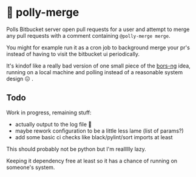 # 🦜 polly-merge

Polls Bitbucket server open pull requests for a user and attempt to merge any
pull requests with a comment containing `@polly-merge merge`.

You might for example run it as a cron job to background merge your pr's instead
of having to visit the bitbucket ui periodically.

It's kindof like a really bad version of one small piece of the
[bors-ng](https://github.com/bors-ng/bors-ng) idea, running on a local machine
and polling instead of a reasonable system design 😖 .

## Todo

Work in progress, remaining stuff:

- actually output to the log file 😬
- maybe rework configuration to be a little less lame (list of params?)
- add some basic ci checks like black/pylint/sort imports at least

This should probably not be python but I'm reallllly lazy.

Keeping it dependency free at least so it has a chance of running on someone's
system.
